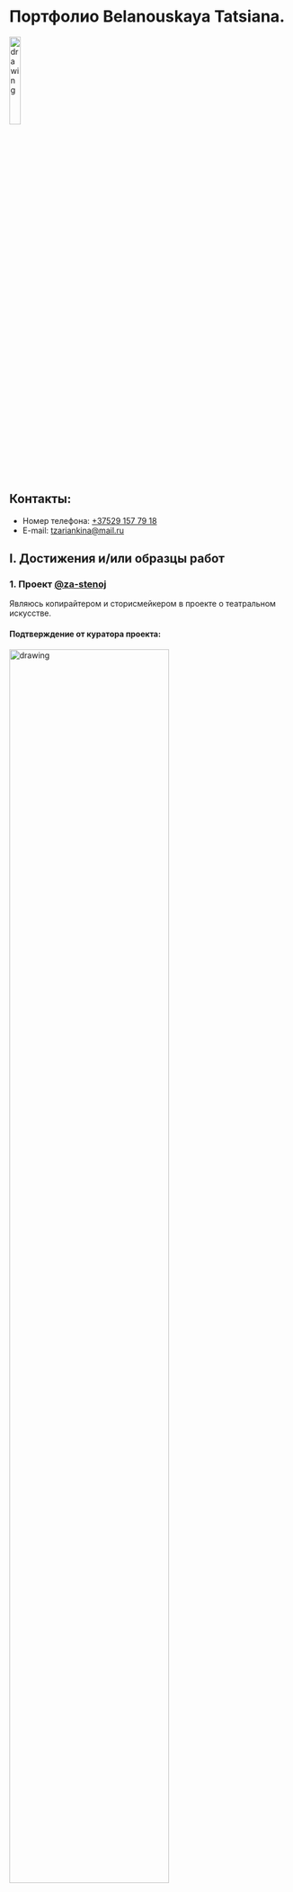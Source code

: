 # Портфолио Belanouskaya Tatsiana.

<img src="/img/photo_.jpg" alt="drawing" width="20%"/>

## Контакты:
* Номер телефона: [+37529 157 79 18](tel:+375291577918)
* E-mail: [tzariankina@mail.ru](tzariankina@mail.ru)

## I. Достижения и/или образцы работ
### 1. Проект [@za-stenoj](https://www.instagram.com/za_stenoj/?hl=ru)
Являюсь копирайтером и сторисмейкером в проекте о театральном искусстве. 
#### Подтверждение от куратора проекта:

<img src="/img/confirmation_@za_stenoj_TATSIANA_BELANOUSKAYA_.jpg" alt="drawing" width="75%"/>

#### Образцы работ:
* [Спектакль "Гамлет"](https://www.instagram.com/p/CPFe5vYnmes/)
* [Инженерный театр "АХЕ"](https://www.instagram.com/p/COXHNw_HUMI/)
* [Стелла Адлер](https://www.instagram.com/p/CNMd5lonJo1/)

### 2. Музыкальная студия [Lieka](http://lieka.by)
Занималась постановкой детских и взрослых танцевальных номеров и театральных миниатюр в период с 21.07.2017 по 02.07.2021.
#### Подтверждение от руководителя студии:

<img src="/../img/confirmation_lieka.by_TATSIANA_BELANOUSKAYA_.jpg" alt="drawing" width="75%"/>

Фото с занятий:

<img src="/../img/photo_lieka.by_TATSIANA_BELANOUSKAYA.jpg" alt="drawing" width="75%"/>

### 3. Участие в реалити-шоу на телеканале БелМузТВ "Короли вечеринок"

#### [Видео](https://vk.com/videos-146296979?z=video-146296979_456239018%2Fclub146296979%2Fpl_-146296979_-2) с проекта 

#### Подтверждение от руководителя проекта:

<img src="/../img/confirmation_belmuztv_TATSIANA_BELANOUSKAYA.jpg" alt="drawing" width="75%"/>

#### Фото с проекта:

<img src="/../img/photo_tv_TATSIANA_BELANOUSKAYA__.jpg" alt="drawing" width="75%"/>

### 4. Ведущая и организатор мероприятий [Татьяна Зарянкина](http://zariankina.by)
Текст на сайте zariankina.by придуман мной. На протяжении 3-х лет (с 2018 по 2020 год) занималась проведением и организацией частных мероприятий с количеством гостей до 250 человек. Руководила командой из 6-ти человек (фотограф, диджей, артист оригинального жанра, маркетолог, дизайнер, разработчик).
#### [Промо видео](https://drive.google.com/file/d/1-YtCVTmIcqK30UKQwHUtahsScY78YjhE/view?usp=sharing) моей работы
#### Фото моей работы на мероприятиях:

<img src="/../img/photo_zariankina.by_TATSIANA_BELANOUSKAYA.jpg" alt="drawing" width="75%"/>

### 5. Участница проекта [DramaTechie](https://www.instagram.com/dramatechie.official/?hl=ru)
DramaTechie - инициатива Юлии Ворик и Марии Таниной, в которой современные технологии помогут развитию театральной индустрии и созданию новых форматов спектаклей с использованием AR, VR, AI, Robotics и т.д. Проект принял участие в конкурсе социальных проектов [Social Weekend](https://socialweekend.by), прошел в финал и выиграл призы в 3-х номинациях. Я в проекте являюсь ассистентом Юлии Ворик.

Диплом финалиста:

<img src="/../img/dramatechie_TATSIANA_BELANOUSKAYA_.jpg" alt="drawing" width="75%"/>

### 6. Благодарность от руководства Российского центра науки и культуры в Минске за волонтерскую деятельность и помощь в проведении концертной программы, посвященной дню любви, семьи и верности:

<img src="/../img/gratitude_BELANOUSKAYA_TATSIANA.jpg" alt="drawing" width="75%"/>

Фото с концерта:

<img src="/../img/photo_ros_TATSIANA_BELANOUSKAYA__.jpg" alt="drawing" width="75%"/>



## II. Сопроводительное [письмо](https://drive.google.com/file/d/109xLlAbRBKOUZQESmEBPw5JRRPYD3oKu/view?usp=sharing)   


